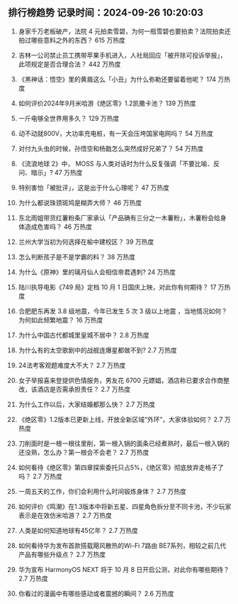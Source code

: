 
## 排行榜趋势 记录时间：2024-09-26 10:20:03
  
  1. 身家千万老板破产，法院 4 元拍卖雪碧，为何一瓶雪碧也要拍卖？法院拍卖还拍过哪些意料之外的东西？ 615 万热度
    
  2. 吉林一公司禁止员工携带苹果手机进入，人社局回应「被开除可投诉举报」，此项规定是否合理合法？ 442 万热度
    
  3. 《黑神话：悟空》里的黄眉这么「小丑」为什么弥勒还要留着他呢？ 174 万热度
    
  4. 如何评价2024年9月米哈游《绝区零》1.2凯撒卡池？ 139 万热度
    
  5. 一斤电够全世界用多久？ 129 万热度
    
  6. 动不动就800V，大功率充电桩，有一天会压垮国家电网吗？ 54 万热度
    
  7. 对付九头虫的时候，孙悟空和杨戬怎么突然成好兄弟了？ 54 万热度
    
  8. 《流浪地球 2》中， MOSS 与人类对话时为什么反复强调「不要比喻、反问、暗示」? 47 万热度
    
  9. 特别害怕「被批评」，这是出于什么心理呢？ 47 万热度
    
  10. 为什么都说珠颈斑鸠是糊弄大师？ 46 万热度
    
  11. 东北雨姐带货红薯粉条厂家承认「产品确有三分之一木薯粉」，木薯粉会给身体造成危害吗？ 46 万热度
    
  12. 兰州大学当初为何选择在榆中建校区？ 39 万热度
    
  13. 怎么判断孩子是不是学霸的料？ 38 万热度
    
  14. 为什么《原神》里的璃月仙人会相信帝君遇刺? 24 万热度
    
  15. 陆川执导电影《749 局》定档 10 月 1 日国庆上映，对此你有何期待？ 17 万热度
    
  16. 合肥肥东再发 3.8 级地震，今年已发生 5 次 3 级以上地震 ，当地情况如何？为何如此频繁地震？ 16 万热度
    
  17. 为什么中国古代都城里皇城不居中？ 2.8 万热度
    
  18. 为什么有的太空歌剧中的战舰连爆星都做不到? 2.7 万热度
    
  19. 24法考客观题难度大不大？ 2.7 万热度
    
  20. 女子举报喜来登提供色情服务，男友花 6700 元嫖娼，酒店称已要求合作商整改，该酒店是否需承担责任？ 2.7 万热度
    
  21. 为什么工作以后，大家结婚都那么快？ 2.7 万热度
    
  22. 《绝区零》1.2版本已更新上线，开放全新区域“外环”，大家体验如何？ 2.7 万热度
    
  23. 刀削面时是一根一根往里削，第一根入锅的面条已经煮熟时，最后一根入锅的还没熟，怎么办？第一根会不会老？ 2.7 万热度
    
  24. 如何看待《绝区零》第四章探索委托只占5%，《绝区零》彻底放弃走格子了吗？ 2.7 万热度
    
  25. 一周五天的工作，你们会利用什么时间锻炼身体？ 2.7 万热度
    
  26. 如何评价《鸣潮》在1.3版本中将新五星、四星角色拆分至不同卡池，不少玩家表示是在效仿米哈游？ 2.7 万热度
    
  27. 人类是如何知道地球有45亿年？ 2.7 万热度
    
  28. 如何看待华为发布首款搭载飓风散热的Wi-Fi 7路由 BE7系列，相较之前几代产品有哪些升级点？ 2.7 万热度
    
  29. 华为宣布 HarmonyOS NEXT 将于 10 月 8 日开启公测，对此你有哪些期待？ 2.7 万热度
    
  30. 你看过的漫画中有哪些感动或者震撼的瞬间？ 2.6 万热度
    